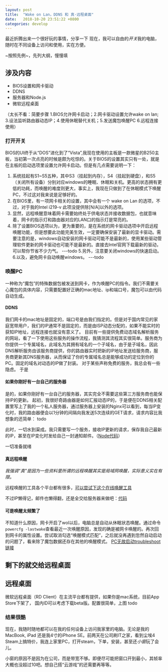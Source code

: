 ```yaml
---
layout: post
title:  "Wake on Lan，DDNS 和 真·远程桌面"
date:   2018-10-20 23:51:22 +0800
categories: develop
---
```


最近折腾出来一个很好玩的事情，分享一下
现在，我可以自由的*开关*我的电脑，随时在不同设备上访问和使用，实在方便。

~按照先例~，先列大纲，慢慢填

## 涉及内容

* BIOS设置和网卡驱动
* DDNS
* 服务器和Node.js
* 微软远程桌面

（太长不看：简要步骤 1.BIOS允许网卡启动；2.网卡驱动设置允许wake on lan; 3.设法监听路由器动态IP；4.使用休眠替代关机；5.发送魔包唤醒PC 6.远程连接使用）

### 打开开关

BIOS的UI终于从“DOS”进化到了“Vista”,我现在使用的主板是一款微星的B250主板，当初第一次点亮的时候是颇为吃惊的。关于BIOS的设置其实只有一处，就是在主板的启动选项里设置允许网卡启动。但是有几点需要说明一下：
1. 系统挂起有S1~S5五种，其中S3（挂起到内存），S4（挂起到硬盘），和S5（关闭所有设备）分别对应windows的睡眠、休眠和关机。更高的状态拥有更低的功耗，而唤醒的难度则更大，事实上，我现在只做到了在休眠模式下唤醒PC，不过这对我来说是足够好的。
2. 在BIOS里，有一项网卡相关的设置，其中会有一个 wake on Lan 的选项，不过，对于我的Intel i219-v 此项没提供除[N/A]以外的选项。
3. 显然，远程唤醒意味着网卡需要始终处于供电状态并接收数据包，也就意味着，网卡的指示灯和路由器对应的LAN口的指示灯是常亮的。
4. 除了设置BIOS选项以为，更为重要的，是在系统的网卡驱动选项中开启远程唤醒功能，但是想要此功能完美生效，一定要确保安装了最新的显卡驱动。需要注意的是，windows自动安装的网卡驱动可能不是最新的，使用某些驱动管理软件更新的网卡驱动也可能不是最新的。直接去Intel官网下载最新的驱动，可以帮你节省不少力气。
 ---todo
5.另外，注意要关闭windows的快速启动。
6.以及，避免网卡自动唤醒windows。
---todo


### 唤醒PC

一种称为“魔包”的特殊数据包被发送到网卡，作为唤醒PC的指令。我们不需要关心魔包的具体内容，只需要配置好正确的mac地址、ip和端口号，魔包可以由代码自动生成。

#### DDNS

我们网卡的mac地址是固定的，端口号是由我们指定的。但是对于国内常见的家庭宽带用户，我们的IP通常不是固定的，而是由ISP动态分配的，如果不能实时的获知IP地址，远程连接也就没有意义了。
目前有一些提供免费动态域名解析服务的网站，看了一下使用这些服务的操作流程，我猜测其流程其实很简单。服务商为你提供一个专属域名，此域名为其拥有域名的一个子域名，由于是子域名，因此DNS解析服务由该服务商提供，你的路由器实时把新的IP地址发送给服务商，服务商更新其DNS服务器，从而保证了你的专属域名总是能够成功的定位到你的PC。固定的域名对动态的IP做了封装。 对于某些声称免费的服务，我总会有一些隐虑。
于是

#### 如果你刚好有一台自己的服务器 

是的，如果你刚好有一台自己的服务器，其实完全不需要这些第三方服务商也能保持IP的更新。
起初，我很好奇路由器是如何汇报动态IP的，于是便在DDNS相关配置里写上了我的一个私人服务器，通过服务器上安装的Nginx可以看到，每当IP变化时，我的路由器便会以1分钟的间隔向我发送5次连续的GET请求，请求内容比我想象的还简单：
todo

此时，一切水到渠成。我只需要写一个服务，接收IP更新的请求，保存我自己最新的IP，甚至在IP变化时发给自己一封通知邮件。（[Node代码](todo)）

一切准备就绪

#### 真远程唤醒

*我强调“真”是因为一些资料里所谓的远程唤醒其实是局域网唤醒，实际意义实在有限。*

远程唤醒的工具各个平台都有很多，[可以尝试下这个在线唤醒工具](https://www.depicus.com/wake-on-lan/woli)

不过IP懒得记，邮件也懒得翻，还是全交给服务器来做吧：[代码](todo)

#### 可是唤醒太频繁了

不知道什么原因，网卡开启了wol以后，电脑总是自动从休眠状态唤醒。通过命令`powercfg -lastwake`查看最近一次唤醒原因，发现的确是被网卡唤醒的。再次回到网卡的属性设置。尝试取消勾选“唤醒模式匹配”，之后就没再遇到忽然自动启动的问题了，看来除了魔包数据还存在其他的唤醒模式。
[PC无故启动troubleshoot链接](https://www.howtogeek.com/122954/how-to-prevent-your-computer-from-waking-up-accidentally/)

## 剩下的就交给远程桌面

## 远程桌面

微软远程桌面（RD Client）在主流平台都有提供，如果你是mac系统，目前App Store下架了， 国内ID可以考虑下载beta版。配置很简单，上图
todo


### 结果很酷

现在，我随时随地都可以在我的任何设备上访问我家里的电脑。无论是我的 MacBook, iPad 还是我4寸的iPhone SE。前两天在公司刷IT之家，看到尘埃4 Steam上搞特价，我连上家里PC，打开steam，下单，安装，甚至还*小窗*玩了会儿。

小窗的原因不是因为在公司，而是带宽不够。即便尽可能把窗口开到最小，其帧率大概也没超过10吧。想自己搭“云游戏”的还需要再等等。

